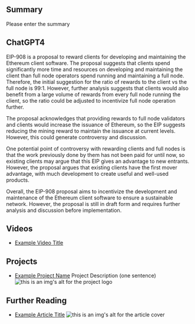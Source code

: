 ## Summary

Please enter the summary

## ChatGPT4

EIP-908 is a proposal to reward clients for developing and maintaining the Ethereum client software. The proposal suggests that clients spend significantly more time and resources on developing and maintaining the client than full node operators spend running and maintaining a full node. Therefore, the initial suggestion for the ratio of rewards to the client vs the full node is 99:1. However, further analysis suggests that clients would also benefit from a large volume of rewards from every full node running the client, so the ratio could be adjusted to incentivize full node operation further. 

The proposal acknowledges that providing rewards to full node validators and clients would increase the issuance of Ethereum, so the EIP suggests reducing the mining reward to maintain the issuance at current levels. However, this could generate controversy and discussion. 

One potential point of controversy with rewarding clients and full nodes is that the work previously done by them has not been paid for until now, so existing clients may argue that this EIP gives an advantage to new entrants. However, the proposal argues that existing clients have the first mover advantage, with much development to create useful and well-used products. 

Overall, the EIP-908 proposal aims to incentivize the development and maintenance of the Ethereum client software to ensure a sustainable network. However, the proposal is still in draft form and requires further analysis and discussion before implementation.

## Videos

- [Example Video Title](https://www.youtube.com/watch?v=TDGq4aeevgY)

## Projects

- [Example Project Name](https://xxxx.xxx/xxxxx) Project Description (one sentence) ![this is an img's alt for the project logo](https://xxxx.xxx/project-logo.xxx)

## Further Reading

- [Example Article Title](https://xxxx.xxx/xxxxx) ![this is an img's alt for the article cover](https://xxxx.xxx/article-cover.xxx)
